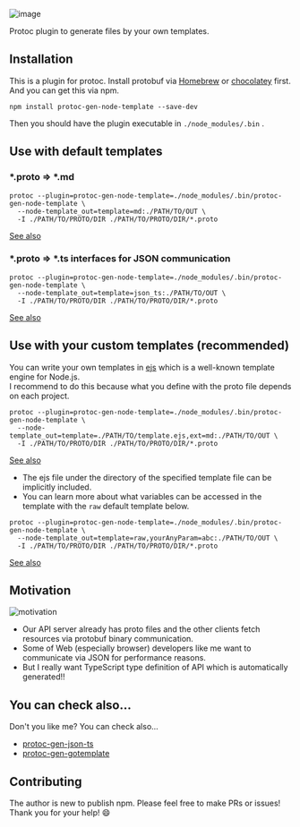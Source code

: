![image](https://user-images.githubusercontent.com/4372047/43388088-2c9cc354-9423-11e8-91cb-39863bb3c97a.png)

Protoc plugin to generate files by your own templates.

## Installation

This is a plugin for protoc. Install protobuf via [Homebrew](https://docs.brew.sh/Installation) or [chocolatey](https://chocolatey.org/packages/protoc) first.  
And you can get this via npm. 

```
npm install protoc-gen-node-template --save-dev
```

Then you should have the plugin executable in `./node_modules/.bin` .

## Use with default templates

### *.proto => *.md

```
protoc --plugin=protoc-gen-node-template=./node_modules/.bin/protoc-gen-node-template \
  --node-template_out=template=md:./PATH/TO/OUT \
  -I ./PATH/TO/PROTO/DIR ./PATH/TO/PROTO/DIR/*.proto
```

[See also](https://github.com/TasukuUno/protoc-gen-node-template/blob/b0463509e0f657b4496a4ea8affbcb58ae7f30c8/examples/basic/generate.sh#L9-L13)


### *.proto => *.ts interfaces for JSON communication

```
protoc --plugin=protoc-gen-node-template=./node_modules/.bin/protoc-gen-node-template \
  --node-template_out=template=json_ts:./PATH/TO/OUT \
  -I ./PATH/TO/PROTO/DIR ./PATH/TO/PROTO/DIR/*.proto
```

[See also](https://github.com/TasukuUno/protoc-gen-node-template/blob/b0463509e0f657b4496a4ea8affbcb58ae7f30c8/examples/basic/generate.sh#L15-L19)

## Use with your custom templates (recommended)

You can write your own templates in [ejs](https://www.npmjs.com/package/ejs) which is a well-known template engine for Node.js.  
I recommend to do this because what you define with the proto file depends on each project.

```
protoc --plugin=protoc-gen-node-template=./node_modules/.bin/protoc-gen-node-template \
  --node-template_out=template=./PATH/TO/template.ejs,ext=md:./PATH/TO/OUT \
  -I ./PATH/TO/PROTO/DIR ./PATH/TO/PROTO/DIR/*.proto
```

[See also](https://github.com/TasukuUno/protoc-gen-node-template/blob/b0463509e0f657b4496a4ea8affbcb58ae7f30c8/examples/basic/generate.sh#L21-L25)


- The ejs file under the directory of the specified template file can be implicitly included.
- You can learn more about what variables can be accessed in the template with the `raw` default template below.

```
protoc --plugin=protoc-gen-node-template=./node_modules/.bin/protoc-gen-node-template \
  --node-template_out=template=raw,yourAnyParam=abc:./PATH/TO/OUT \
  -I ./PATH/TO/PROTO/DIR ./PATH/TO/PROTO/DIR/*.proto
```

[See also](https://github.com/TasukuUno/protoc-gen-node-template/blob/b0463509e0f657b4496a4ea8affbcb58ae7f30c8/examples/basic/generate.sh#L3-L7)

## Motivation

![motivation](https://user-images.githubusercontent.com/4372047/43397171-daf7d306-943e-11e8-9d23-5de81ab5cd63.png)

- Our API server already has proto files and the other clients fetch resources via protobuf binary communication.
- Some of Web (especially browser) developers like me want to communicate via JSON for performance reasons.
- But I really want TypeScript type definition of API which is automatically generated!!

## You can check also...

Don't you like me? You can check also...

- [protoc-gen-json-ts](https://www.npmjs.com/package/protoc-gen-json-ts)
- [protoc-gen-gotemplate](https://github.com/moul/protoc-gen-gotemplate)

## Contributing

The author is new to publish npm. Please feel free to make PRs or issues! Thank you for your help! 😄
